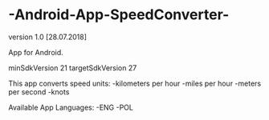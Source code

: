 # -Android-App-SpeedConverter-

version 1.0 [28.07.2018]

App for Android.

minSdkVersion 21
targetSdkVersion 27

This app converts speed units:
-kilometers per hour
-miles per hour
-meters per second
-knots

Available App Languages:
-ENG
-POL
